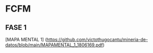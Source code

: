 # FCFM
## FASE 1
[MAPA MENTAL 1] (https://github.com/victothugocantu/mineria-de-datos/blob/main/MAPAMENTAL_1_1806169.pdf)
